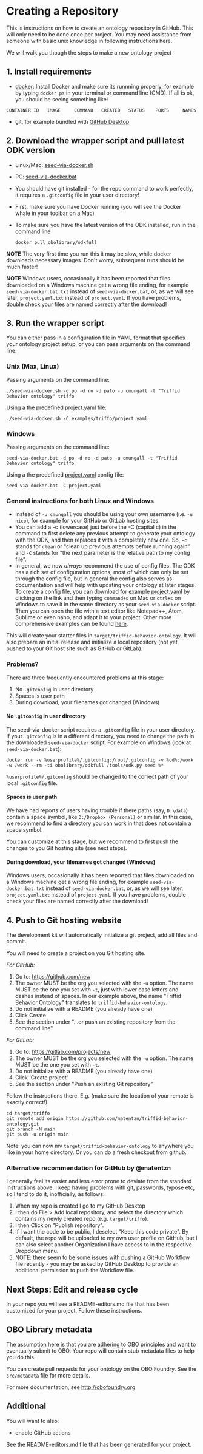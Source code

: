 # Creating a Repository

This is instructions on how to create an ontology repository in
GitHub. This will only need to be done once per project. You may need
assistance from someone with basic unix knowledge in following
instructions here.

We will walk you though the steps to make a new ontology project

## 1. Install requirements

 * [docker](https://www.docker.com/get-docker): Install Docker and make sure its runnning properly, for example by typing `docker ps` in your terminal or command line (CMD). If all is ok, you should be seeing something like: 

```
CONTAINER ID   IMAGE     COMMAND   CREATED   STATUS    PORTS     NAMES
```

 * git, for example bundled with [GitHub Desktop](https://desktop.github.com/)

## 2. Download the wrapper script and pull latest ODK version

 * Linux/Mac: [seed-via-docker.sh](https://raw.githubusercontent.com/INCATools/ontology-development-kit/master/seed-via-docker.sh)
 * PC: [seed-via-docker.bat](https://raw.githubusercontent.com/INCATools/ontology-development-kit/master/seed-via-docker.bat)
 * You should have git installed - for the repo command to work perfectly, it requires a `.gitconfig` file in your user directory!
 * First, make sure you have Docker running (you will see the Docker whale in your toolbar on a Mac)
 * To make sure you have the latest version of the ODK installed, run in the command line 

    `docker pull obolibrary/odkfull`

**NOTE** The very first time you run this it may be slow, while docker downloads necessary images. Don't worry, subsequent runs should be much faster!

**NOTE** Windows users, occasionally it has been reported that files downloaded on a Windows machine get a wrong file ending, for example `seed-via-docker.bat.txt` instead of `seed-via-docker.bat`, or, as we will see later, `project.yaml.txt` instead of `project.yaml`. If you have problems, double check your files are named correctly after the download!

## 3. Run the wrapper script

You can either pass in a configuration file in YAML format that specifies your ontology project setup, or you can pass arguments on the command line.

### Unix (Max, Linux)

Passing arguments on the command line:

    ./seed-via-docker.sh -d po -d ro -d pato -u cmungall -t "Triffid Behavior ontology" triffo

Using a the predefined [project.yaml](https://raw.githubusercontent.com/INCATools/ontology-development-kit/master/examples/triffo/project.yaml) file:

    ./seed-via-docker.sh -C examples/triffo/project.yaml

### Windows

Passing arguments on the command line:

    seed-via-docker.bat -d po -d ro -d pato -u cmungall -t "Triffid Behavior ontology" triffo

Using a the predefined [project.yaml](https://raw.githubusercontent.com/INCATools/ontology-development-kit/master/examples/triffo/project.yaml) config file:

    seed-via-docker.bat -C project.yaml

### General instructions for both Linux and Windows

- Instead of `-u cmungall` you should be using your own username (i.e. `-u nico`), for example for your GitHub or GitLab hosting sites.
- You can add a -c (lowercase) just before the -C (capital c) in the command to first delete any previous attempt to generate your ontology with the ODK, and then replaces it with a completely new one. So, `-c` stands for `clean` or "clean up previous attempts before running again" and `-C` stands for "the next parameter is the relative path to my config file".
- In general, we now _always_ recommend the use of config files. The ODK has a rich set of configuration options, most of which can only be set through the config file, but in general the config also serves as documentation and will help with updating your ontology at later stages. 
To create a config file, you can download for example [project.yaml](https://raw.githubusercontent.com/INCATools/ontology-development-kit/master/examples/triffo/project.yaml) by clicking on the link and then typing `command+s` on Mac or `ctrl+s` on Windows to save it in the same directory as your `seed-via-docker` script. 
Then you can open the file with a text editor like Notepad++, Atom, Sublime or even nano, and adapt it to your project. Other more comprehensive examples can be found [here](https://github.com/INCATools/ontology-development-kit/tree/master/configs).

This will create your starter files in
`target/triffid-behavior-ontology`. It will also prepare an initial
release and initialize a local repository (not yet pushed to your Git host site such as GitHub or GitLab).

### Problems?

There are three frequently encountered problems at this stage:

1. No `.gitconfig` in user directory
2. Spaces is user path
3. During download, your filenames got changed (Windows)

#### No `.gitconfig` in user directory

The seed-via-docker script requires a `.gitconfig` file in your user directory. If your `.gitconfig` is in a different directory, you need to change the path in the downloaded `seed-via-docker` script. For example on Windows (look at `seed-via-docker.bat`):

```
docker run -v %userprofile%/.gitconfig:/root/.gitconfig -v %cd%:/work -w /work --rm -ti obolibrary/odkfull /tools/odk.py seed %*
```

`%userprofile%/.gitconfig` should be changed to the correct path of your local `.gitconfig` file.

#### Spaces is user path

We have had reports of users having trouble if there paths (say, `D:\data`) contain a space symbol, like `D:/Dropbox (Personal)` or similar. In this case, we recommend to find a directory you can work in that does not contain a space symbol.

You can customize at this stage, but we recommend to first push the changes to you Git hosting site (see next steps).

#### During download, your filenames got changed (Windows)

Windows users, occasionally it has been reported that files downloaded on a Windows machine get a wrong file ending, 
for example `seed-via-docker.bat.txt` instead of `seed-via-docker.bat`, or, as we will see later, `project.yaml.txt` 
instead of `project.yaml`. If you have problems, double check your files are named correctly after the download!


## 4. Push to Git hosting website

The development kit will automatically initialize a git project, add all files and commit.

You will need to create a project on you Git hosting site.

*For GitHub:*

 1. Go to: https://github.com/new
 2. The owner MUST be the org you selected with the `-u` option. The name MUST be the one you set with `-t`, just with lower case letters and dashes instead of spaces. In our example above, the name "Triffid Behavior Ontology" translates to `triffid-behavior-ontology`.
 3. Do not initialize with a README (you already have one)
 4. Click Create
 5. See the section under "…or push an existing repository from the command line"

*For GitLab:*

 1. Go to: https://gitlab.com/projects/new
 2. The owner MUST be the org you selected with the `-u` option. The name MUST be the one you set with `-t`.
 3. Do not initialize with a README (you already have one)
 4. Click 'Create project'
 5. See the section under "Push an existing Git repository"

Follow the instructions there. E.g. (make sure the location of your remote is exactly correct!).

```
cd target/triffo
git remote add origin https://github.com/matentzn/triffid-behavior-ontology.git
git branch -M main
git push -u origin main
```

Note: you can now mv `target/triffid-behavior-ontology` to anywhere you like in your home directory. Or you can do a fresh checkout from github.

### Alternative recommendation for GitHub by @matentzn

I generally feel its easier and less error prone to deviate from the standard instructions above. I keep having problems with git, passwords, typose etc, so I tend to do it, inofficially, as follows:

1. When my repo is created I go to my GitHub Desktop
2. I then do File > Add local repository, and select the directory which contains my newly created repo (e.g. `target/triffo`).
3. I then Click on "Publish repository". 
4. If I want the code to be public, I deselect "Keep this code private". By default, the repo will be uploaded to my own user profile on GitHub, but I can also select another Organization I have access to in the respective Dropdown menu.
5. NOTE: there seem to be some issues with pushing a GitHub Workflow file recently - you may be asked by GitHub Desktop to provide an additional permission to push the Workflow file.

## Next Steps: Edit and release cycle

In your repo you will see a README-editors.md file that has been customized for your project. Follow these instructions.

## OBO Library metadata

The assumption here is that you are adhering to OBO principles and
want to eventually submit to OBO. Your repo will contain stub metadata
files to help you do this.

You can create pull requests for your ontology on the OBO Foundry. See the `src/metadata` file for more details.

For more documentation, see http://obofoundry.org

## Additional

You will want to also:

 * enable GitHub actions

See the README-editors.md file that has been generated for your project.
